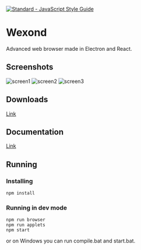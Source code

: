  <a href="https://standardjs.com"><img src="https://img.shields.io/badge/code_style-standard-brightgreen.svg" alt="Standard - JavaScript Style Guide"></a>

# Wexond
Advanced web browser made in Electron and React.

## Screenshots
![screen1](http://89.38.146.104/wexond/screenshots/screen1.png)
![screen2](http://89.38.146.104/wexond/screenshots/screen2.png)
![screen3](http://89.38.146.104/wexond/screenshots/screen3.png)

## Downloads
[Link](https://github.com/Sential/Wexond/releases)

## Documentation
[Link](https://github.com/Nersent/Wexond/wiki)

## Running
### Installing
```
npm install
```
### Running in dev mode
```
npm run browser
npm run applets
npm start
```
or on Windows you can run compile.bat and start.bat.
